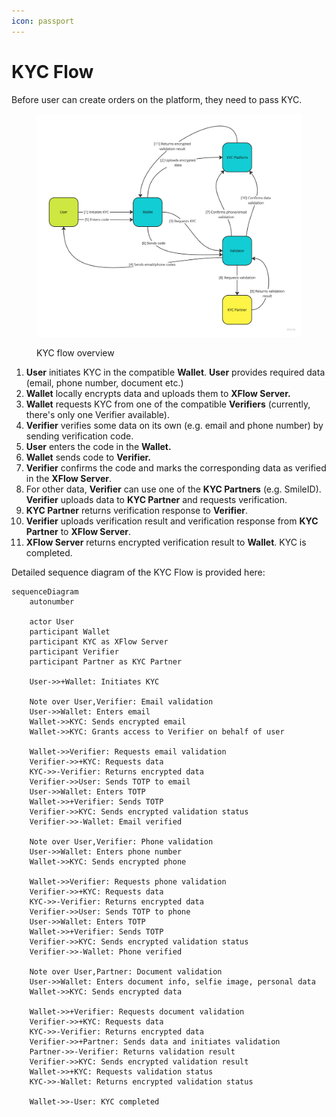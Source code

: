 ```yaml
---
icon: passport
---
```


# KYC Flow

Before user can create orders on the platform, they need to pass KYC.

<figure><img src="../.gitbook/assets/image.png" alt=""><figcaption><p>KYC flow overview</p></figcaption></figure>

1. **User** initiates KYC in the compatible **Wallet**. **User** provides required data (email, phone number, document etc.)
2. **Wallet** locally encrypts data and uploads them to **XFlow Server.**
3. **Wallet** requests KYC from one of the compatible **Verifiers** (currently, there's only one Verifier available).
4. **Verifier** verifies some data on its own (e.g. email and phone number) by sending verification code.
5. **User** enters the code in the **Wallet.**
6. **Wallet** sends code to **Verifier.**
7. **Verifier** confirms the code and marks the corresponding data as verified in the **XFlow Server**.
8. For other data, **Verifier** can use one of the **KYC Partners** (e.g. SmileID). **Verifier** uploads data to **KYC Partner** and requests verification.
9. **KYC Partner** returns verification response to **Verifier**.
10. **Verifier** uploads verification result and verification response from **KYC Partner** to **XFlow Server**.
11. **XFlow Server** returns encrypted verification result to **Wallet**. KYC is completed.

Detailed sequence diagram of the KYC Flow is provided here:

```mermaid
sequenceDiagram
    autonumber
    
    actor User
    participant Wallet
    participant KYC as XFlow Server
    participant Verifier
    participant Partner as KYC Partner
    
    User->>+Wallet: Initiates KYC
    
    Note over User,Verifier: Email validation
    User->>Wallet: Enters email
    Wallet->>KYC: Sends encrypted email
    Wallet->>KYC: Grants access to Verifier on behalf of user

    Wallet->>Verifier: Requests email validation
    Verifier->>+KYC: Requests data
    KYC->>-Verifier: Returns encrypted data
    Verifier->>User: Sends TOTP to email
    User->>Wallet: Enters TOTP
    Wallet->>+Verifier: Sends TOTP
    Verifier->>KYC: Sends encrypted validation status
    Verifier->>-Wallet: Email verified

    Note over User,Verifier: Phone validation
    User->>Wallet: Enters phone number
    Wallet->>KYC: Sends encrypted phone

    Wallet->>Verifier: Requests phone validation
    Verifier->>+KYC: Requests data
    KYC->>-Verifier: Returns encrypted data
    Verifier->>User: Sends TOTP to phone
    User->>Wallet: Enters TOTP
    Wallet->>+Verifier: Sends TOTP
    Verifier->>KYC: Sends encrypted validation status
    Verifier->>-Wallet: Phone verified

    Note over User,Partner: Document validation
    User->>Wallet: Enters document info, selfie image, personal data
    Wallet->>KYC: Sends encrypted data
    
    Wallet->>+Verifier: Requests document validation
    Verifier->>+KYC: Requests data
    KYC->>-Verifier: Returns encrypted data
    Verifier->>+Partner: Sends data and initiates validation
    Partner->>-Verifier: Returns validation result
    Verifier->>KYC: Sends encrypted validation result
    Wallet->>+KYC: Requests validation status
    KYC->>-Wallet: Returns encrypted validation status
    
    Wallet->>-User: KYC completed
```


